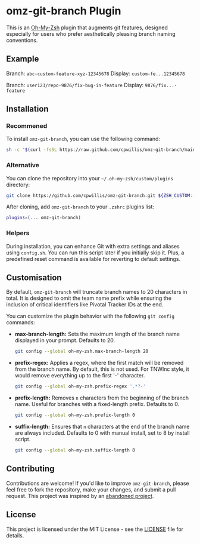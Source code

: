 # omz-git-branch Plugin

This is an [Oh-My-Zsh](https://github.com/ohmyzsh/ohmyzsh) plugin that augments git features, designed especially for users who prefer aesthetically pleasing branch naming conventions. 

## Example

Branch: `abc-custom-feature-xyz-12345678`
Display: `custom-fe...12345678`

Branch: `user123/repo-9876/fix-bug-in-feature`
Display: `9876/fix...-feature`

## Installation

### Recommened 

To install `omz-git-branch`, you can use the following command:

```sh
sh -c "$(curl -fsSL https://raw.github.com/cpwillis/omz-git-branch/main/install.sh)"
```

### Alternative

You can clone the repository into your `~/.oh-my-zsh/custom/plugins` directory:

```sh
git clone https://github.com/cpwillis/omz-git-branch.git ${ZSH_CUSTOM:-~/.oh-my-zsh/custom}/plugins/omz-git-branch
```

After cloning, add `omz-git-branch` to your `.zshrc` plugins list:

```sh
plugins=(... omz-git-branch)
```

### Helpers

During installation, you can enhance Git with extra settings and aliases using `config.sh`. You can run this script later if you initially skip it. Plus, a predefined reset command is available for reverting to default settings.

## Customisation

By default, `omz-git-branch` will truncate branch names to 20 characters in total. It is designed to omit the team name prefix while ensuring the inclusion of critical identifiers like Pivotal Tracker IDs at the end.

You can customize the plugin behavior with the following `git config` commands:

- **max-branch-length:** Sets the maximum length of the branch name displayed in your prompt. Defaults to 20.

  ```sh
  git config --global oh-my-zsh.max-branch-length 20
  ```

- **prefix-regex:** Applies a regex, where the first match will be removed from the branch name. By default, this is not used. For TNWInc style, it would remove everything up to the first '-' character.

  ```sh
  git config --global oh-my-zsh.prefix-regex '.*?-'
  ```

- **prefix-length:** Removes `n` characters from the beginning of the branch name. Useful for branches with a fixed-length prefix. Defaults to 0.

  ```sh
  git config --global oh-my-zsh.prefix-length 0
  ```

- **suffix-length:** Ensures that `n` characters at the end of the branch name are always included. Defaults to 0 with manual install, set to 8 by install script.

  ```sh
  git config --global oh-my-zsh.suffix-length 8
  ```

## Contributing

Contributions are welcome! If you'd like to improve `omz-git-branch`, please feel free to fork the repository, make your changes, and submit a pull request. This project was inspired by an [abandoned project](https://github.com/tnwinc/omz-git).

## License

This project is licensed under the MIT License - see the [LICENSE](LICENSE) file for details.
